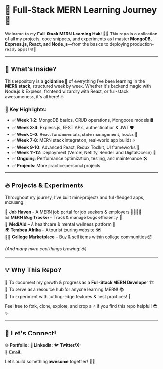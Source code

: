 # 🌟 Full-Stack MERN Learning Journey 🚀

Welcome to my **Full-Stack MERN Learning Hub**! 🎯🔥 This repo is a collection of all my projects, code snippets, and experiments as I master **MongoDB, Express.js, React, and Node.js**—from the basics to deploying production-ready apps! 🌐🔗

---

## 🚀 What’s Inside?
This repository is a **goldmine** 💎 of everything I’ve been learning in the **MERN stack**, structured week by week. Whether it's backend magic with Node.js & Express, frontend wizardry with React, or full-stack awesomeness, it's all here! 🔥

### 📌 Key Highlights:
- ✅ **Week 1-2**: MongoDB basics, CRUD operations, Mongoose models 🛢️
- ✅ **Week 3-4**: Express.js, REST APIs, authentication & JWT 🛡️
- ✅ **Week 5-6**: React fundamentals, state management, hooks 🎨
- ✅ **Week 7-8**: MERN stack integration, real-world app builds ⚡
- ✅ **Week 9-10**: Advanced React, Redux Toolkit, UI frameworks 💅
- ✅ **Week 11-12**: Deployment (Vercel, Netlify, Render, and DigitalOcean) 🚀
- ✅ **Ongoing**: Performance optimization, testing, and maintenance 🛠️
- ✅ **Projects**: More practice personal projects

---

## 🔥 Projects & Experiments
Throughout my journey, I’ve built mini-projects and full-fledged apps, including:

🚀 **Job Haven** – A MERN job portal for job seekers & employers 👨‍💼👩‍💼  
📊 **MERN Bug Tracker** – Track & manage bugs efficiently 🐞  
💙 **MediAid** – A healthcare & mental wellness platform 🏥  
🌍 **Tembea Afrika** – A tourist touring website 🗺️  
👨‍💻 **College Marketplace** – Buy & sell items within college communities 📦

_(And many more cool things brewing! ☕)_

---

## 💡 Why This Repo?
🔹 To document my growth & progress as a **Full-Stack MERN Developer** 🏗️  
🔹 To serve as a resource hub for anyone learning MERN! 📚  
🔹 To experiment with cutting-edge features & best practices! 🔬  

Feel free to fork, clone, explore, and drop a ⭐ if you find this repo helpful! 😎✨

---

## 🤝 Let's Connect!
🌐 **Portfolio:**
💼 **LinkedIn:** 
🐦 **Twitter/X:**   
📩 [**Email:**](ngondimarklewis@gmail.com)  

Let’s build something **awesome** together! 🚀🔥


